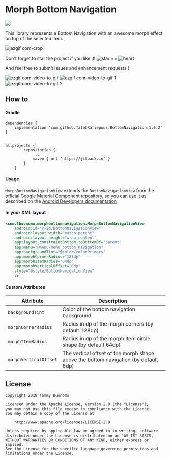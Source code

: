 # Morph Bottom Navigation  
[![](https://jitpack.io/v/TalebRafiepour/BottomNavigation.svg)](https://jitpack.io/#TalebRafiepour/BottomNavigation)


This library represents a Bottom Navigation with an awesome morph effect on top of the selected item.

![ezgif com-crop](https://user-images.githubusercontent.com/15737675/41735760-d633e706-758a-11e8-9f30-3f07c8ed4371.gif)

Don't forget to star the project if you like it! 
![star](https://user-images.githubusercontent.com/15737675/39397370-85f5b294-4afe-11e8-9c02-0dfdf014136a.png)
 == ![heart](https://user-images.githubusercontent.com/15737675/39397367-6e312c2e-4afe-11e8-9fbf-32001b0165a1.png)
 
 And feel free to submit issues and enhancement requests !
 
 ![ezgif com-video-to-gif](https://user-images.githubusercontent.com/15737675/41736506-026b6fd6-758d-11e8-9be6-7bc217aaa1e8.gif)
![ezgif com-video-to-gif 1](https://user-images.githubusercontent.com/15737675/41736508-03b14cf8-758d-11e8-8bef-3909528f405d.gif)
![ezgif com-video-to-gif 2](https://user-images.githubusercontent.com/15737675/41736510-04dc9ce0-758d-11e8-9951-11d924ebc6b0.gif)


## How to
#### Gradle
```Gradle
dependencies {
    implementation 'com.github.TalebRafiepour:BottomNavigation:1.0.2'
}


allprojects {
		repositories {
			...
			maven { url 'https://jitpack.io' }
		}
	}
```
#### Usage
`MorphBottomNavigationView` extends the `BottomNavigationView` from the official [Google Material Component repository](https://github.com/material-components/material-components-android), so you can use it as described on the [Android Developers documentation](https://developer.android.com/reference/com/google/android/material/bottomnavigation/BottomNavigationView)

#### In your XML layout
```Xml
<com.tbuonomo.morphbottomnavigation.MorphBottomNavigationView
    android:id="@+id/bottomNavigationView"
    android:layout_width="match_parent"
    android:layout_height="wrap_content"
    app:layout_constraintBottom_toBottomOf="parent"
    app:menu="@menu/menu_bottom_navigation"
    app:backgroundTint="@color/colorPrimary"
    app:morphCornerRadius="128dp"
    app:morphItemRadius="64dp"
    app:morphVerticalOffset="8dp"
    style="@style/BottomNavigationView"
    />
```

#### Custom Attributes
| Attribute | Description |
| --- | --- |
| `backgroundTint` | Color of the bottom navigation background |
| `morphCornerRadius` | Radius in dp of the morph corners (by default 128dp) |
| `morphItemRadius` | Radius in dp of the morph item circle shape (by default 64dp) |
| `morphVerticalOffset` | The vertical offset of the morph shape above the bottom navigation (by default 8dp) |



## License
    Copyright 2018 Tommy Buonomo
    
    Licensed under the Apache License, Version 2.0 (the "License");
    you may not use this file except in compliance with the License.
    You may obtain a copy of the License at
    
        http://www.apache.org/licenses/LICENSE-2.0
    
    Unless required by applicable law or agreed to in writing, software
    distributed under the License is distributed on an "AS IS" BASIS,
    WITHOUT WARRANTIES OR CONDITIONS OF ANY KIND, either express or implied.
    See the License for the specific language governing permissions and
    limitations under the License.

